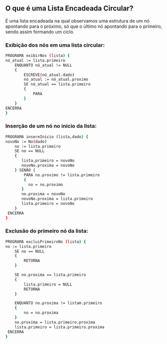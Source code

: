 ## O que é uma Lista Encadeada Circular?
É uma lista encadeada na qual observamos uma estrutura de um nó apontando para o próximo, só que o último nó apontando para o primeiro, sendo assim formando um ciclo.

### Exibição dos nós em uma lista circular:
```sh
PROGRAMA exibirNos (lista) {
nó_atual := lista.primeiro
    ENQUANTO nó_atual != NULL 
    {
        ESCREVE(nó_atual.dado)
        nó_atual := nó_atual.proximo
        SE nó_atual == lista.primeiro 
        {
            PARA
        }
    }
ENCERRA
}
```
### Inserção de um nó no início da lista:
```sh
PROGRAMA insereInicio (lista,dado) {
novoNo := No(dado)
    no := lista.primeiro
    SE no == NULL 
    {
       lista,primeiro = novoNo
       novoNo.proxima = novoNo
    } SENÃO {
        PARA no.proximo != lista.primeiro 
        {
          no = no.proximo
       }
       no.proxima = novoNo
       novoNo.proxima = lista.primeiro
       lista.primeiro = novoNo
    }
 ENCERRA
}
```
### Exclusão do primeiro nó da lista:
```sh
PROGRAMA excluiPrimeiroNo (lista) {
no := lista.primeiro
	SE no == NULL
    {
		RETORNA
	}

	SE no.proxima == lista.primeiro 
    {
		lista.primeiro = NULL
		RETORNA
	}

	ENQUANTO no.proxima != listam.primeiro 
    {
		no = no.proxima
	}
	no.proxima = lista.primeiro.proxima
	lista.primeiro = lista.primeiro.proxima
 ENCERRA
}
```